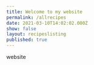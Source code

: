 ```yaml
---
title: Welcome to my website
permalink: /allrecipes
date: 2021-03-10T14:02:02.000Z
show: false
layout: recipeslisting
published: true
---
```

website